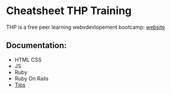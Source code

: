 # Cheatsheet THP Training

THP is a free peer learning webvdevlopement bootcamp:  [website](thehackingproject.org)

## Documentation:
* HTML CSS
* JS
* Ruby
* Ruby On Rails
* [Tips](documentation/tips/)


